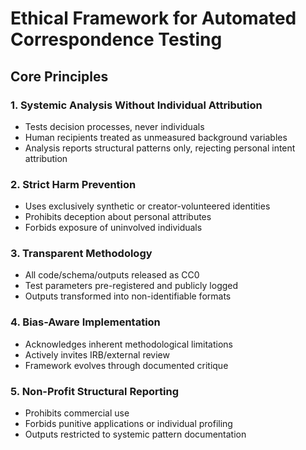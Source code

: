 # Ethical Framework for Automated Correspondence Testing  

## Core Principles  

### 1. Systemic Analysis Without Individual Attribution  
- Tests decision processes, never individuals  
- Human recipients treated as unmeasured background variables  
- Analysis reports structural patterns only, rejecting personal intent attribution  

### 2. Strict Harm Prevention  
- Uses exclusively synthetic or creator-volunteered identities  
- Prohibits deception about personal attributes  
- Forbids exposure of uninvolved individuals  

### 3. Transparent Methodology  
- All code/schema/outputs released as CC0  
- Test parameters pre-registered and publicly logged  
- Outputs transformed into non-identifiable formats  

### 4. Bias-Aware Implementation  
- Acknowledges inherent methodological limitations  
- Actively invites IRB/external review  
- Framework evolves through documented critique  

### 5. Non-Profit Structural Reporting  
- Prohibits commercial use  
- Forbids punitive applications or individual profiling  
- Outputs restricted to systemic pattern documentation   


